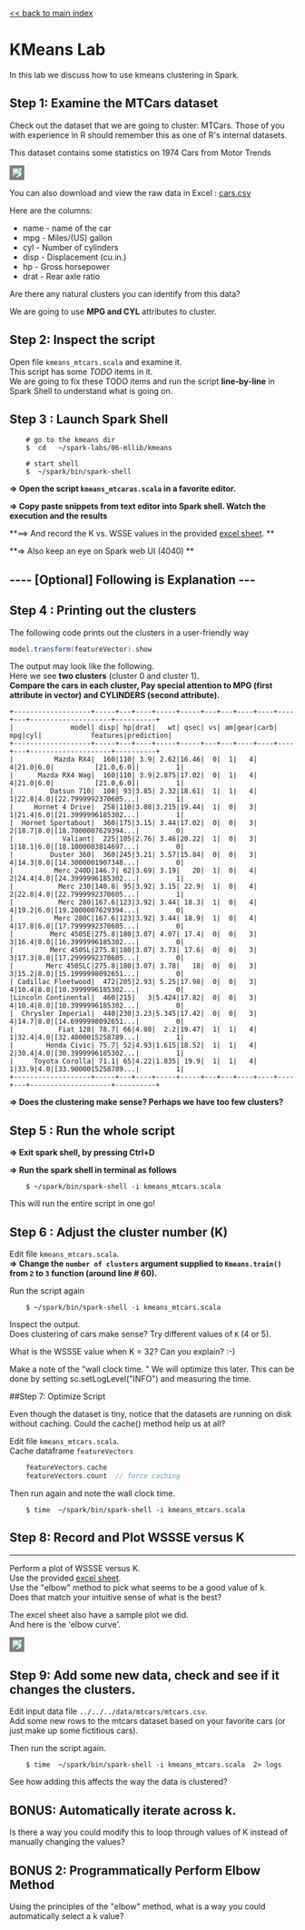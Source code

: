 <link rel='stylesheet' href='../../assets/css/main.css'/>

[<< back to main index](../../README.md) 

# KMeans Lab

In this lab we discuss how to use kmeans clustering in Spark.

Step 1: Examine the MTCars dataset
---------------

Check out the dataset that we are going to cluster: MTCars. Those of you
with experience in R should remember this as one of R's internal datasets.

This dataset contains some statistics on 1974 Cars from Motor Trends

<img src="../../assets/images/6.1-cars2.png" style="border: 5px solid grey; max-width:100%;" />

You can also download and view the raw data in Excel : [cars.csv](../../data/mtcars/mtcars.csv)

Here are the columns:
* name   - name of the car
*  mpg   - Miles/(US) gallon                        
*  cyl   - Number of cylinders                      
*  disp  - Displacement (cu.in.)                    
*  hp    - Gross horsepower                         
*  drat  - Rear axle ratio            

Are there any natural clusters you can identify from this data?

We are going to use **MPG and CYL** attributes to cluster.


Step 2: Inspect the script
--------------
Open file `kmeans_mtcars.scala` and examine it.  
This script has some *TODO* items in it.  
We are going to fix these TODO items and run the script **line-by-line** in Spark Shell to understand what is going on.

Step 3 : Launch Spark Shell
-----------
```
    # go to the kmeans dir
    $  cd   ~/spark-labs/06-mllib/kmeans

    # start shell
    $  ~/spark/bin/spark-shell
```

**=> Open the script `kmeans_mtcaras.scala` in a favorite editor.**  

**=> Copy paste snippets from text editor into Spark shell.  Watch the execution and the results**  
 
**==> And record the K vs.  WSSE values in the provided [excel sheet](WSSSE-versus-k.xlsx). **  

**=> Also keep an eye on Spark web UI (4040) **
  
  
## ---- [Optional] Following is Explanation --- 


Step 4 : Printing out the clusters
----------------------
The following code prints out the clusters in a user-friendly way
```scala
model.transform(featureVector).show

```

The output may look like the following.  
Here we see **two clusters** (cluster 0 and cluster 1).  
**Compare the cars in each cluster,  Pay special attention to MPG (first attribute in vector) and CYLINDERS (second attribute).**

```console
+-------------------+-----+---+----+-----+-----+---+---+----+----+----+---+--------------------+----------+
|              model| disp| hp|drat|   wt| qsec| vs| am|gear|carb| mpg|cyl|            features|prediction|
+-------------------+-----+---+----+-----+-----+---+---+----+----+----+---+--------------------+----------+
|          Mazda RX4|  160|110| 3.9| 2.62|16.46|  0|  1|   4|   4|21.0|6.0|          [21.0,6.0]|         1|
|      Mazda RX4 Wag|  160|110| 3.9|2.875|17.02|  0|  1|   4|   4|21.0|6.0|          [21.0,6.0]|         1|
|         Datsun 710|  108| 93|3.85| 2.32|18.61|  1|  1|   4|   1|22.8|4.0|[22.7999992370605...|         1|
|     Hornet 4 Drive|  258|110|3.08|3.215|19.44|  1|  0|   3|   1|21.4|6.0|[21.3999996185302...|         1|
|  Hornet Sportabout|  360|175|3.15| 3.44|17.02|  0|  0|   3|   2|18.7|8.0|[18.7000007629394...|         0|
|            Valiant|  225|105|2.76| 3.46|20.22|  1|  0|   3|   1|18.1|6.0|[18.1000003814697...|         0|
|         Duster 360|  360|245|3.21| 3.57|15.84|  0|  0|   3|   4|14.3|8.0|[14.3000001907348...|         0|
|          Merc 240D|146.7| 62|3.69| 3.19|   20|  1|  0|   4|   2|24.4|4.0|[24.3999996185302...|         1|
|           Merc 230|140.8| 95|3.92| 3.15| 22.9|  1|  0|   4|   2|22.8|4.0|[22.7999992370605...|         1|
|           Merc 280|167.6|123|3.92| 3.44| 18.3|  1|  0|   4|   4|19.2|6.0|[19.2000007629394...|         0|
|          Merc 280C|167.6|123|3.92| 3.44| 18.9|  1|  0|   4|   4|17.8|6.0|[17.7999992370605...|         0|
|         Merc 450SE|275.8|180|3.07| 4.07| 17.4|  0|  0|   3|   3|16.4|8.0|[16.3999996185302...|         0|
|         Merc 450SL|275.8|180|3.07| 3.73| 17.6|  0|  0|   3|   3|17.3|8.0|[17.2999992370605...|         0|
|        Merc 450SLC|275.8|180|3.07| 3.78|   18|  0|  0|   3|   3|15.2|8.0|[15.1999998092651...|         0|
| Cadillac Fleetwood|  472|205|2.93| 5.25|17.98|  0|  0|   3|   4|10.4|8.0|[10.3999996185302...|         0|
|Lincoln Continental|  460|215|   3|5.424|17.82|  0|  0|   3|   4|10.4|8.0|[10.3999996185302...|         0|
|  Chrysler Imperial|  440|230|3.23|5.345|17.42|  0|  0|   3|   4|14.7|8.0|[14.6999998092651...|         0|
|           Fiat 128| 78.7| 66|4.08|  2.2|19.47|  1|  1|   4|   1|32.4|4.0|[32.4000015258789...|         1|
|        Honda Civic| 75.7| 52|4.93|1.615|18.52|  1|  1|   4|   2|30.4|4.0|[30.3999996185302...|         1|
|     Toyota Corolla| 71.1| 65|4.22|1.835| 19.9|  1|  1|   4|   1|33.9|4.0|[33.9000015258789...|         1|
+-------------------+-----+---+----+-----+-----+---+---+----+----+----+---+--------------------+----------+
```



**=> Does the clustering make sense?  Perhaps we have too few clusters?** 

## Step 5 : Run the whole script
**=> Exit spark shell, by pressing Ctrl+D**

**=> Run the spark shell in terminal as follows**

```
    $ ~/spark/bin/spark-shell -i kmeans_mtcars.scala
```

This will run the entire script in one go!


## Step 6 : Adjust the cluster number (K)
Edit file `kmeans_mtcars.scala`.   
**=> Change the `number of clusters` argument supplied to `Kmeans.train()` from `2` to `3`  function (around line # 60).**  

Run the script again
```
    $ ~/spark/bin/spark-shell -i kmeans_mtcars.scala
```

Inspect the output.   
Does clustering of cars make sense?
Try different values of `K` (4 or 5).

What is the WSSSE value when K = 32?  Can you explain? :-)

Make a note of the "wall clock time. " We will optimize this later.
This can be done by setting sc.setLogLevel("INFO") and measuring the time. 

##Step 7: Optimize Script

Even though the dataset is tiny, notice that the datasets are running on disk without caching.  Could the cache() method help us at all?  

Edit file `kmeans_mtcars.scala`.  
Cache dataframe `featureVectors` 
```scala
    featureVectors.cache
    featureVectors.count  // force caching
```

Then run again and note the wall clock time.
```
    $ time  ~/spark/bin/spark-shell -i kmeans_mtcars.scala
```


## Step 8: Record and Plot WSSSE versus K
-----------
Perform a plot of WSSSE versus K.  
Use the provided [excel sheet](WSSSE-versus-k.xlsx).   
Use the "elbow" method to pick what seems to be a good value of k.  
Does that match your intuitive sense of what is the best?

The excel sheet also have a sample plot we did.  
And here is the 'elbow curve'.   

<img src="../../assets/images/6.1-wssse-vs-k.png" style="border: 5px solid grey; max-width:100%;" />

## Step 9: Add some new data, check and see if it changes the clusters.
Edit input data file `../../../data/mtcars/mtcars.csv`.  
Add some new rows to the mtcars dataset based on your favorite cars (or just
make up some fictitious cars).

Then run the script again.
```
    $ time  ~/spark/bin/spark-shell -i kmeans_mtcars.scala  2> logs
```

See how adding this affects the way the data is clustered?


## BONUS: Automatically iterate across k.
Is there a way you could modify this to loop through values of K instead of 
manually changing the values?  

## BONUS 2: Programmatically Perform Elbow Method

Using the principles of the "elbow" method, what is a way you could automatically
select a k value?

